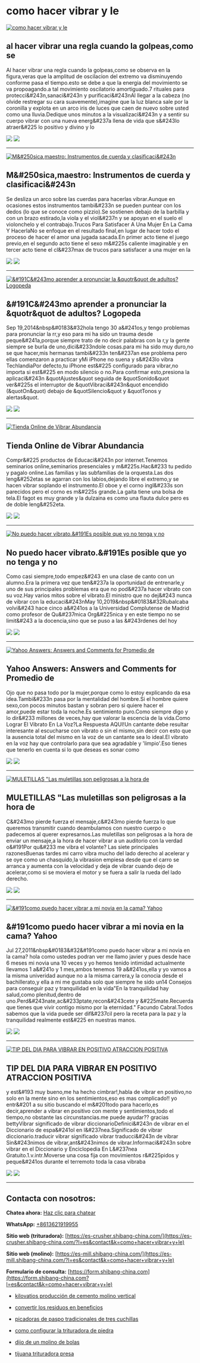 # como hacer vibrar y le

<a href="https://swt.shibang-china.com/?l=es&img&k=como+hacer+vibrar+y+le" target="_blank">![como hacer vibrar y le](http://static.shibang-china.com/all-800x300/576.jpg)</a>

## al hacer vibrar una regla cuando la golpeas,como se
Al hacer vibrar una regla cuando la golpeas,como se observa en la figura,veras que la amplitud de oscilacion del extremo va disminuyendo conforme pasa el tiempo.esto se debe a que la energia del movimiento se va propoagando.a tal movimiento oscilatorio amortiguado.7 rituales para protecci&#243n,sanaci&#243n y purificaci&#243nAl llegar a la cabeza (no olvide restregar su cara suavemente),imagine que la luz blanca sale por la coronilla y explota en un arco iris de luces que caen de nuevo sobre usted como una lluvia.Dedique unos minutos a la visualizaci&#243n y a sentir su cuerpo vibrar con una nueva energ&#237a llena de vida que s&#243lo atraer&#225 lo positivo y divino y lo


<a href="https://whatsapp.shibangsoft.com/WhatsApp.php" target="_blank" title="WhatsApp">![](http://static.shibang-china.com/icon/whatsapp.png)</a> <a href="https://swt.shibang-china.com/?l=es&icon&k=como+hacer+vibrar+y+le" target="_blank">![](http://static.shibang-china.com/icon/chat-es.png)</a>

---

<a href="https://swt.shibang-china.com/?l=es&img&k=como+hacer+vibrar+y+le" target="_blank">![M&#250sica,maestro: Instrumentos de cuerda y clasificaci&#243n](http://static.shibang-china.com/all-800x300/1222.jpg)</a>

## M&#250sica,maestro: Instrumentos de cuerda y clasificaci&#243n
Se desliza un arco sobre las cuerdas para hacerlas vibrar.Aunque en ocasiones estos instrumentos tambi&#233n se pueden puntear con los dedos (lo que se conoce como pizzio).Se sostienen debajo de la barbilla y con un brazo estirado,la viola y el viol&#237n y se apoyan en el suelo el violonchelo y el contrabajo.Trucos Para Satisfacer A Una Mujer En La Cama Y HacerlaNo se enfoque en el resultado final,en lugar de hacer todo el proceso de hacer el amor una jugada sacada.En primer acto tiene el juego previo,en el segundo acto tiene el sexo m&#225s caliente imaginable y en tercer acto tiene el cl&#237max de trucos para satisfacer a una mujer en la


<a href="https://whatsapp.shibangsoft.com/WhatsApp.php" target="_blank" title="WhatsApp">![](http://static.shibang-china.com/icon/whatsapp.png)</a> <a href="https://swt.shibang-china.com/?l=es&icon&k=como+hacer+vibrar+y+le" target="_blank">![](http://static.shibang-china.com/icon/chat-es.png)</a>

---

<a href="https://swt.shibang-china.com/?l=es&img&k=como+hacer+vibrar+y+le" target="_blank">![&#191C&#243mo aprender a pronunciar la &quotr&quot de adultos? Logopeda](http://static.shibang-china.com/all-800x300/1284.jpg)</a>

## &#191C&#243mo aprender a pronunciar la &quotr&quot de adultos? Logopeda
Sep 19,2014&nbsp&#0183&#32hola tengo 30 a&#241os,y tengo problemas para pronunciar la rr,y eso para mi ha sido un trauma desde peque&#241a,porque siempre trato de no decir palabras con la r,y la gente siempre se burla de uno,dici&#233ndole cosas.para mi ha sido muy duro,no se que hacer,mis hermanas tambi&#233n ten&#237an ese problema pero ellas comenzaron a practicar yMi iPhone no suena y s&#243lo vibra TechlandiaPor defecto,tu iPhone est&#225 configurado para vibrar,no importa si est&#225 en modo silencio o no.Para confirmar esto,presiona la aplicaci&#243n &quotAjustes&quot seguida de &quotSonido&quot ver&#225s el interruptor de &quotVibraci&#243n&quot encendido (&quotOn&quot) debajo de &quotSilencio&quot y &quotTonos y alertas&quot.


<a href="https://whatsapp.shibangsoft.com/WhatsApp.php" target="_blank" title="WhatsApp">![](http://static.shibang-china.com/icon/whatsapp.png)</a> <a href="https://swt.shibang-china.com/?l=es&icon&k=como+hacer+vibrar+y+le" target="_blank">![](http://static.shibang-china.com/icon/chat-es.png)</a>

---

<a href="https://swt.shibang-china.com/?l=es&img&k=como+hacer+vibrar+y+le" target="_blank">![Tienda Online de Vibrar Abundancia](http://static.shibang-china.com/all-800x300/1331.jpg)</a>

## Tienda Online de Vibrar Abundancia
Compr&#225 productos de Educaci&#243n por internet.Tenemos seminarios online,seminarios presenciales y m&#225s.Hac&#233 tu pedido y pagalo online.Las familias y las subfamilias de la orquesta.Las dos leng&#252etas se agarran con los labios,dejando libre el extremo,y se hacen vibrar soplando el instrumento.El oboe y el corno ingl&#233s son parecidos pero el corno es m&#225s grande.La gaita tiene una bolsa de tela.El fagot es muy grande y la dulzaina es como una flauta dulce pero es de doble leng&#252eta.


<a href="https://whatsapp.shibangsoft.com/WhatsApp.php" target="_blank" title="WhatsApp">![](http://static.shibang-china.com/icon/whatsapp.png)</a> <a href="https://swt.shibang-china.com/?l=es&icon&k=como+hacer+vibrar+y+le" target="_blank">![](http://static.shibang-china.com/icon/chat-es.png)</a>

---

<a href="https://swt.shibang-china.com/?l=es&img&k=como+hacer+vibrar+y+le" target="_blank">![No puedo hacer vibrato.&#191Es posible que yo no tenga y no](http://static.shibang-china.com/all-800x300/102.jpg)</a>

## No puedo hacer vibrato.&#191Es posible que yo no tenga y no
Como casi siempre,todo empez&#243 en una clase de canto con un alumno.Era la primera vez que ten&#237a la oportunidad de entrenarle,y uno de sus principales problemas era que no pod&#237a hacer vibrato con su voz.Hay varios mitos sobre el vibrato.El ministro que no dej&#243 nunca de vibrar con la educaci&#243nMay 10,2019&nbsp&#0183&#32Rubalcaba volvi&#243 hace cinco a&#241os a la Universidad Complutense de Madrid como profesor de Qu&#237mica Org&#225nica y en este tiempo no se limit&#243 a la docencia,sino que se puso a las &#243rdenes del hoy


<a href="https://whatsapp.shibangsoft.com/WhatsApp.php" target="_blank" title="WhatsApp">![](http://static.shibang-china.com/icon/whatsapp.png)</a> <a href="https://swt.shibang-china.com/?l=es&icon&k=como+hacer+vibrar+y+le" target="_blank">![](http://static.shibang-china.com/icon/chat-es.png)</a>

---

<a href="https://swt.shibang-china.com/?l=es&img&k=como+hacer+vibrar+y+le" target="_blank">![Yahoo Answers: Answers and Comments for Promedio de](http://static.shibang-china.com/all-800x300/1393.jpg)</a>

## Yahoo Answers: Answers and Comments for Promedio de
Ojo que no pasa todo por la mujer,porque como lo estoy explicando da esa idea.Tambi&#233n pasa por la mentalidad del hombre.Si el hombre quiere sexo,con pocos minutos bastan y sobran pero si quiere hacer el amor,puede estar toda la noche.Es sentimiento puro.Como siempre digo y lo dir&#233 millones de veces,hay que valorar la escencia de la vida.Como Lograr El Vibrato En La Voz?La Respuesta AQUI!Un cantante debe resultar interesante al escucharse con vibrato o sin el mismo,sin decir con esto que la ausencia total del mismo en la voz de un cantante sea lo ideal.El vibrato en la voz hay que controlarlo para que sea agradable y 'limpio'.Eso tienes que tenerlo en cuenta si lo que deseas es sonar como


<a href="https://whatsapp.shibangsoft.com/WhatsApp.php" target="_blank" title="WhatsApp">![](http://static.shibang-china.com/icon/whatsapp.png)</a> <a href="https://swt.shibang-china.com/?l=es&icon&k=como+hacer+vibrar+y+le" target="_blank">![](http://static.shibang-china.com/icon/chat-es.png)</a>

---

<a href="https://swt.shibang-china.com/?l=es&img&k=como+hacer+vibrar+y+le" target="_blank">![MULETILLAS "Las muletillas son peligrosas a la hora de](http://static.shibang-china.com/all-800x300/549.jpg)</a>

## MULETILLAS "Las muletillas son peligrosas a la hora de
C&#243mo pierde fuerza el mensaje,c&#243mo pierde fuerza lo que queremos transmitir cuando deambulamos con nuestro cuerpo o padecemos al querer expresarnos.Las muletillas son peligrosas a la hora de enviar un mensaje,a la hora de hacer vibrar a un auditorio con la verdad o&#191Por qu&#233 me vibra el volante? Las siete principales razonesBuenas tardes mi carro vibra mucho del lado derecho al acelerar y se oye como un chasquido,la vibrasion empiesa desde que el carro se arranca y aumenta con la velocidad y deja de vibrar cuando dejo de acelerar,como si se moviera el motor y se fuera a salir la rueda del lado derecho.


<a href="https://whatsapp.shibangsoft.com/WhatsApp.php" target="_blank" title="WhatsApp">![](http://static.shibang-china.com/icon/whatsapp.png)</a> <a href="https://swt.shibang-china.com/?l=es&icon&k=como+hacer+vibrar+y+le" target="_blank">![](http://static.shibang-china.com/icon/chat-es.png)</a>

---

<a href="https://swt.shibang-china.com/?l=es&img&k=como+hacer+vibrar+y+le" target="_blank">![&#191como puedo hacer vibrar a mi novia en la cama? Yahoo](http://static.shibang-china.com/all-800x300/701.jpg)</a>

## &#191como puedo hacer vibrar a mi novia en la cama? Yahoo
Jul 27,2011&nbsp&#0183&#32&#191como puedo hacer vibrar a mi novia en la cama? hola como ustedes podran ver me llamo javier y pues desde hace 6 meses mi novia una 10 veces y yo hemos tenido intimidad actualmente llevamos 1 a&#241o y 1 mes,ambos tenemos 19 a&#241os,ella y yo vamos a la misma univeridad aunque no a la misma carrera,y la conocia desde el bachillerato,y ella a mi me gustaba solo que siempre he sido un14 Consejos para conseguir paz y tranquilidad en la vida"En la tranquilidad hay salud,como plenitud,dentro de uno.Perd&#243nate,ac&#233ptate,recon&#243cete y &#225mate.Recuerda que tienes que vivir contigo mismo por la eternidad." Facundo Cabral.Todos sabemos que la vida puede ser dif&#237cil pero la receta para la paz y la tranquilidad realmente est&#225 en nuestras manos.


<a href="https://whatsapp.shibangsoft.com/WhatsApp.php" target="_blank" title="WhatsApp">![](http://static.shibang-china.com/icon/whatsapp.png)</a> <a href="https://swt.shibang-china.com/?l=es&icon&k=como+hacer+vibrar+y+le" target="_blank">![](http://static.shibang-china.com/icon/chat-es.png)</a>

---

<a href="https://swt.shibang-china.com/?l=es&img&k=como+hacer+vibrar+y+le" target="_blank">![TIP DEL DIA PARA VIBRAR EN POSITIVO ATRACCION POSITIVA](http://static.shibang-china.com/all-800x300/156.jpg)</a>

## TIP DEL DIA PARA VIBRAR EN POSITIVO ATRACCION POSITIVA
y est&#193 muy bueno,me ha hecho cimbrar!,habla de vibrar en positivo,no solo en la mente sino en los sentimientos,eso es mas complicado!! yo entr&#201 a su sitio buscando el m&#201todo para hacerlo,es decir,aprender a vibrar en positivo con mente y sentimientos,todo el tiempo,no obstante las circunstancias.me puede ayudar?? gracias bettyVibrar significado de vibrar diccionarioDefinici&#243n de vibrar en el Diccionario de espa&#241ol en l&#237nea.Significado de vibrar diccionario.traducir vibrar significado vibrar traducci&#243n de vibrar Sin&#243nimos de vibrar,ant&#243nimos de vibrar.Informaci&#243n sobre vibrar en el Diccionario y Enciclopedia En L&#237nea Gratuito.1.v.intr.Moverse una cosa fija con movimientos r&#225pidos y peque&#241os durante el terremoto toda la casa vibraba


<a href="https://whatsapp.shibangsoft.com/WhatsApp.php" target="_blank" title="WhatsApp">![](http://static.shibang-china.com/icon/whatsapp.png)</a> <a href="https://swt.shibang-china.com/?l=es&icon&k=como+hacer+vibrar+y+le" target="_blank">![](http://static.shibang-china.com/icon/chat-es.png)</a>

---
## Contacta con nosotros:

**Chatea ahora:** [Haz clic para chatear](https://swt.shibang-china.com?l=es&contact&k=como+hacer+vibrar+y+le)

**WhatsApp:**  [+8613621919955](https://whatsapp.shibangsoft.com/WhatsApp.php)

**Sitio web (trituradora):** [https://es-crusher.shibang-china.com/](https://es-crusher.shibang-china.com/?l=es&contact&k=como+hacer+vibrar+y+le)

**Sitio web (molino):** [https://es-mill.shibang-china.com/](https://es-mill.shibang-china.com/?l=es&contact&k=como+hacer+vibrar+y+le)

**Formulario de consulta:** [https://form.shibang-china.com](https://form.shibang-china.com?l=es&contact&k=como+hacer+vibrar+y+le)

* [kilovatios producción de cemento molino vertical](../72/kilovatios%20producci%C3%B3n%20de%20cemento%20molino%20vertical.md)

* [convertir los residuos en beneficios](../68/convertir%20los%20residuos%20en%20beneficios.md)

* [picadoras de paspo tradicionales de tres cuchillas](../79/picadoras%20de%20paspo%20tradicionales%20de%20tres%20cuchillas.md)

* [como configurar la trituradora de piedra](../68/como%20configurar%20la%20trituradora%20de%20piedra.md)

* [dijo de un molino de bolas](../67/dijo%20de%20un%20molino%20de%20bolas.md)

* [tijuana trituradora presa](../80/tijuana%20trituradora%20presa.md)